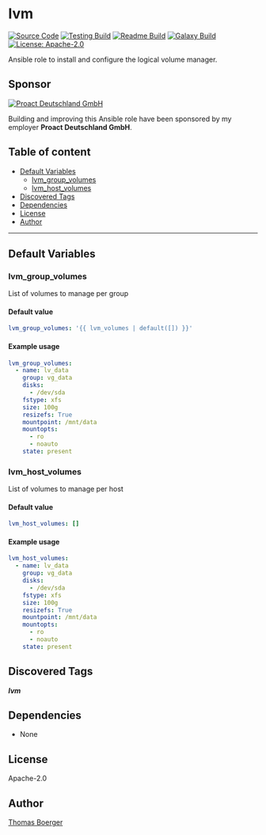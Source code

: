 # lvm

[![Source Code](https://img.shields.io/badge/github-source%20code-blue?logo=github&logoColor=white)](https://github.com/rolehippie/lvm) [![Testing Build](https://github.com/rolehippie/lvm/workflows/testing/badge.svg)](https://github.com/rolehippie/lvm/actions?query=workflow%3Atesting) [![Readme Build](https://github.com/rolehippie/lvm/workflows/readme/badge.svg)](https://github.com/rolehippie/lvm/actions?query=workflow%3Areadme) [![Galaxy Build](https://github.com/rolehippie/lvm/workflows/galaxy/badge.svg)](https://github.com/rolehippie/lvm/actions?query=workflow%3Agalaxy) [![License: Apache-2.0](https://img.shields.io/github/license/rolehippie/lvm)](https://github.com/rolehippie/lvm/blob/master/LICENSE)

Ansible role to install and configure the logical volume manager.

## Sponsor

[![Proact Deutschland GmbH](https://proact.eu/wp-content/uploads/2020/03/proact-logo.png)](https://proact.eu)

Building and improving this Ansible role have been sponsored by my employer **Proact Deutschland GmbH**.

## Table of content

- [Default Variables](#default-variables)
  - [lvm_group_volumes](#lvm_group_volumes)
  - [lvm_host_volumes](#lvm_host_volumes)
- [Discovered Tags](#discovered-tags)
- [Dependencies](#dependencies)
- [License](#license)
- [Author](#author)

---

## Default Variables

### lvm_group_volumes

List of volumes to manage per group

#### Default value

```YAML
lvm_group_volumes: '{{ lvm_volumes | default([]) }}'
```

#### Example usage

```YAML
lvm_group_volumes:
  - name: lv_data
    group: vg_data
    disks:
      - /dev/sda
    fstype: xfs
    size: 100g
    resizefs: True
    mountpoint: /mnt/data
    mountopts:
      - ro
      - noauto
    state: present
```

### lvm_host_volumes

List of volumes to manage per host

#### Default value

```YAML
lvm_host_volumes: []
```

#### Example usage

```YAML
lvm_host_volumes:
  - name: lv_data
    group: vg_data
    disks:
      - /dev/sda
    fstype: xfs
    size: 100g
    resizefs: True
    mountpoint: /mnt/data
    mountopts:
      - ro
      - noauto
    state: present
```

## Discovered Tags

**_lvm_**


## Dependencies

- None

## License

Apache-2.0

## Author

[Thomas Boerger](https://github.com/tboerger)

